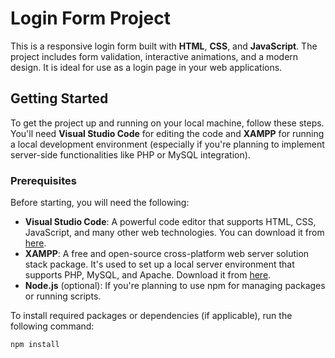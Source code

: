 # Login Form Project

This is a responsive login form built with **HTML**, **CSS**, and **JavaScript**. The project includes form validation, interactive animations, and a modern design. It is ideal for use as a login page in your web applications.

## Getting Started

To get the project up and running on your local machine, follow these steps. You'll need **Visual Studio Code** for editing the code and **XAMPP** for running a local development environment (especially if you're planning to implement server-side functionalities like PHP or MySQL integration).

### Prerequisites

Before starting, you will need the following:

- **Visual Studio Code**: A powerful code editor that supports HTML, CSS, JavaScript, and many other web technologies. You can download it from [here](https://code.visualstudio.com/).
- **XAMPP**: A free and open-source cross-platform web server solution stack package. It's used to set up a local server environment that supports PHP, MySQL, and Apache. Download it from [here](https://www.apachefriends.org/index.html).
- **Node.js** (optional): If you're planning to use npm for managing packages or running scripts.

To install required packages or dependencies (if applicable), run the following command:

```bash
npm install
